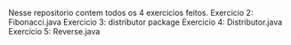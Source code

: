 Nesse repositorio contem todos os 4 exercicios feitos.
Exercicio 2: Fibonacci.java
Exercicio 3: distributor package
Exercicio 4: Distributor.java
Exercicio 5: Reverse.java
